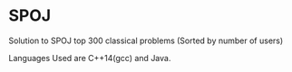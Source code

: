 # SPOJ
Solution to SPOJ top 300 classical problems (Sorted by number of users)


Languages Used are C++14(gcc) and Java.
